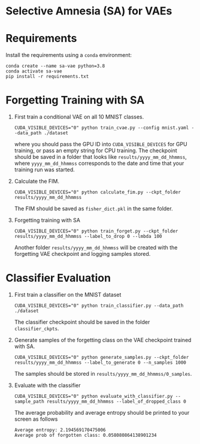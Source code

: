 # Selective Amnesia (SA) for VAEs

# Requirements

Install the requirements using a `conda` environment:
```
conda create --name sa-vae python=3.8
conda activate sa-vae
pip install -r requirements.txt
```

# Forgetting Training with SA

1. First train a conditional VAE on all 10 MNIST classes.

    ```
    CUDA_VISIBLE_DEVICES="0" python train_cvae.py --config mnist.yaml --data_path ./dataset
    ```

    where you should pass the GPU ID into `CUDA_VISIBLE_DEVICES` for GPU training, or pass an empty string for CPU training.
    The checkpoint should be saved in a folder that looks like `results/yyyy_mm_dd_hhmmss`, where `yyyy_mm_dd_hhmmss` corresponds
    to the date and time that your training run was started.

2. Calculate the FIM.

    ```
    CUDA_VISIBLE_DEVICES="0" python calculate_fim.py --ckpt_folder results/yyyy_mm_dd_hhmmss
    ```
    
    The FIM should be saved as `fisher_dict.pkl` in the same folder.

3. Forgetting training with SA

    ```
    CUDA_VISIBLE_DEVICES="0" python train_forget.py --ckpt_folder results/yyyy_mm_dd_hhmmss --label_to_drop 0 --lmbda 100
    ```

    Another folder `results/yyyy_mm_dd_hhmmss` will be created with the forgetting VAE checkpoint and logging samples stored.

# Classifier Evaluation

1. First train a classifier on the MNIST dataset

    ```
    CUDA_VISIBLE_DEVICES="0" python train_classifier.py --data_path ./dataset
    ```

    The classifier checkpoint should be saved in the folder `classifier_ckpts`.

2. Generate samples of the forgetting class on the VAE checkpoint trained with SA.

    ```
    CUDA_VISIBLE_DEVICES="0" python generate_samples.py --ckpt_folder results/yyyy_mm_dd_hhmmss --label_to_generate 0 --n_samples 1000
    ```
    
    The samples should be stored in `results/yyyy_mm_dd_hhmmss/0_samples`.

3. Evaluate with the classifier

    ```
    CUDA_VISIBLE_DEVICES="0" python evaluate_with_classifier.py --sample_path results/yyyy_mm_dd_hhmmss --label_of_dropped_class 0
    ```

    The average probability and average entropy should be printed to your screen as follows

    ```
    Average entropy: 2.194569170475006  
    Average prob of forgotten class: 0.058080864138901234
    ```
